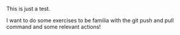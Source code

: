This is just a test.

I want to do some exercises to be familia with the git push and pull command and some relevant actions!
